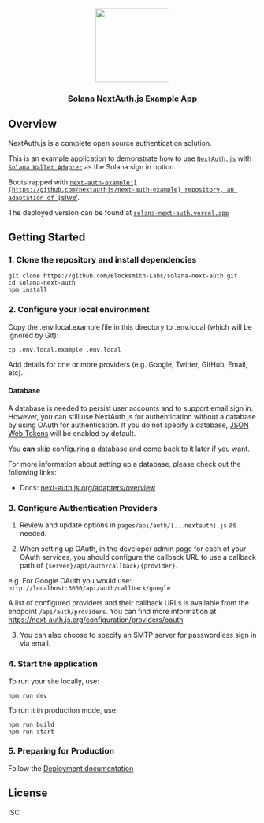 
<p align="center">
   <br/>
   <a href="https://next-auth.js.org" target="_blank"><img width="150px" src="https://i.imgur.com/WSdrE97.png" /></a>
   <h3 align="center">Solana NextAuth.js Example App</h3>

</p>

## Overview

NextAuth.js is a complete open source authentication solution.

This is an example application to demonstrate how to use [`NextAuth.js`](https://next-auth.js.org) with [`Solana Wallet Adapter`](https://github.com/solana-labs/wallet-adapter) as the Solana sign in option.

Bootstrapped with [`next-auth-example'](https://github.com/nextauthjs/next-auth-example) repository, an adaptation of [`siwe'](https://github.com/spruceid/siwe).

The deployed version can be found at [`solana-next-auth.vercel.app`](https://solana-next-auth.vercel.app)



## Getting Started

### 1. Clone the repository and install dependencies

```
git clone https://github.com/Blocksmith-Labs/solana-next-auth.git
cd solana-next-auth
npm install
```

### 2. Configure your local environment

Copy the .env.local.example file in this directory to .env.local (which will be ignored by Git):

```
cp .env.local.example .env.local
```

Add details for one or more providers (e.g. Google, Twitter, GitHub, Email, etc).

#### Database

A database is needed to persist user accounts and to support email sign in. However, you can still use NextAuth.js for authentication without a database by using OAuth for authentication. If you do not specify a database, [JSON Web Tokens](https://jwt.io/introduction) will be enabled by default.

You **can** skip configuring a database and come back to it later if you want.

For more information about setting up a database, please check out the following links:

* Docs: [next-auth.js.org/adapters/overview](https://next-auth.js.org/adapters/overview)

### 3. Configure Authentication Providers

1. Review and update options in `pages/api/auth/[...nextauth].js` as needed.

2. When setting up OAuth, in the developer admin page for each of your OAuth services, you should configure the callback URL to use a callback path of `{server}/api/auth/callback/{provider}`.

  e.g. For Google OAuth you would use: `http://localhost:3000/api/auth/callback/google`

  A list of configured providers and their callback URLs is available from the endpoint `/api/auth/providers`. You can find more information at https://next-auth.js.org/configuration/providers/oauth

3. You can also choose to specify an SMTP server for passwordless sign in via email.

### 4. Start the application

To run your site locally, use:

```
npm run dev
```

To run it in production mode, use:

```
npm run build
npm run start
```

### 5. Preparing for Production

Follow the [Deployment documentation](https://next-auth.js.org/deployment)

## License

ISC

